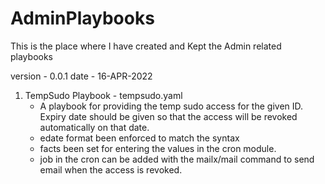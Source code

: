 # AdminPlaybooks
This is the place where I have created and Kept the Admin related playbooks

version - 0.0.1
date - 16-APR-2022

1) TempSudo Playbook - tempsudo.yaml 
   - A playbook for providing the temp sudo access for the given ID. Expiry date should be given so that the access will be revoked automatically on that date.
   - edate format been enforced to match the syntax 
   - facts been set for entering the values in the cron module.
   - job in the cron can be added with the mailx/mail command to send email when the access is revoked.

